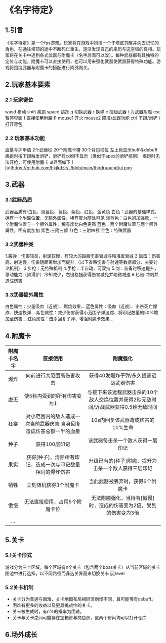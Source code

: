 # 《名字待定》
## 1.引言
  《名字待定》是一个fps游戏。玩家将在游戏中扮演一个于塔底苏醒并失去记忆的角色，在通往塔顶的途中不断死亡重生，逐渐发现自己的来历与这座塔的真相。玩家将在关卡中遇到各式武器与附魔卡（名字后面可以改）。每种武器都有其独特的定位与功能。附魔卡可以直接使用，也可以用来强化武器使武器获得特殊功能。游戏将围绕武器与附魔卡的搭配进行肉鸽闯关。
## 2.玩家基本要素

### 2.1 玩家键位
  wasd 移动
  shift 疾跑
  space 跳跃
  q 切换武器
  r 换弹
  e 捡起武器
  t 为武器附魔
  esc 暂停界面
  f 直接使用附魔卡
  mouse1 开火
  mouse2 瞄准/武器功能
  ctrl 下蹲/滑铲
  i 打开背包

  ### 2.2 玩家基本功能
血量与护甲值
2个武器栏
20个附魔卡槽
30个背包栏位
左上角显示buff与debuff
疾跑时按下蹲触发滑铲，滑铲有cd但不显示（类似于apex的滑铲机制）
疾跑时无法开枪，可使用附魔卡
ui界面如下
![ui]https://github.com/hkjkdzc/-/blob/main/thirdruound/ui.png





## 3.武器
### 3.1武器品质
武器品质有:白色、淡蓝色、蓝色、紫色、红色、金黄色
白色：武器的基础样式，拥有一个附魔位置，无额外属性，稀有度为随处可见
淡蓝色：白色的加强款，一个附魔位置与一个额外属性，稀有度比白色更高
蓝色：两个附魔位置与两个额外属性，稀有度加加
紫色:三附三额
红色：三附四额
金色：特殊武器
### 3.2武器种类
1.霰弹：伤害较高，射速较慢，有较大的距离伤害衰减与精准度衰减
2.狙击：伤害高，射速慢，伤害随距离增加而提升
（以下省略伤害与射速等数据部分，主要讨论机制）
3.步枪：无特殊机制
4.手枪：半自动，可双持
5.剑：装备时移速提升，移动能力（如滑铲）冷却减少，右键格挡获得伤害减免并略微减速
6.匕首:冲刺并造成伤害
### 3.3武器额外属性
白色属性：少量吸血（近战）、燃烧效果...
蓝色属性：吸血（近战）、击杀死亡爆炸、快速换弹...
紫色属性：减少伤害获得小范围子弹追踪、将印记数量的50%增加至伤害...
红色属性：击杀回复子弹、增强附魔卡效果...

## 4.附魔卡
|附魔卡名字|直接使用|附魔强化|
|:---:|:---:|:---:|
|爆炸|向前进行大范围高伤害攻击|获得40发爆炸子弹/永久提高近战武器伤害|
|虚无|使5秒内受到的所有伤害变为1|与接下来该远程武器击杀的10个敌人交换位置并获得2秒无敌时间/近战武器获得0.5秒无敌时间|
|狂宴|对小范围内的敌人造成一次当前武器伤害 自身回复造成伤害总额一半的血量|10s内回复该武器造成伤害的10%生命|
|种子|获得100层印记|该武器每击杀一个敌人获得一层印记|
|果实|获得[种子]，清除所有印记，造成一次与印记数量相同的爆炸伤害|升级已有的[种子]附魔，提升为击杀一个敌人获得三层印记|
|牺牲|立刻随机获得3个附魔卡|当此武器被丢弃时，获得6个附魔卡|
|傲慢|无法直接使用，占用5个附魔卡位|无法附魔强化，当持有[傲慢]时，造成的伤害变为2倍，受到的伤害变为3倍|
|...|

## 5.关卡
### 5.1关卡形式
游戏分为三个区域，每个区域有n个关卡（包含两个boss关卡）从当前区域的关卡图池中进行选择，以不同路径而非选关界面来切换关卡
![level](https://github.com/user-attachments/assets/b4eed08a-db55-45bd-a42e-86b36f97c427)

### 5.2关卡机制
* 关卡分为普通与困难，关卡地图布局相同但刷怪不同，且可能带有debuff。
* 困难有更多的收益以及更具挑战性的关卡。
* 关卡被生成时，有n%的概率为困难。
* 关卡与关卡之间可能存在宝箱房与商店房，这两个房间均可以打开仓库
 
 ## 6.场外成长





